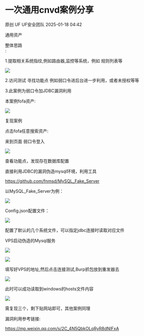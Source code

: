 #  一次通用cnvd案例分享   
原创 UF  UF安全团队   2025-01-18 04:42  
  
通用资产  
  
整体思路  
:  
  
1.提取相关系统指纹,例如路由器,监控等系统，例如 规则列表等  
  
![](https://mmbiz.qpic.cn/mmbiz_png/ASf2g4J3S7aa8TeAWpPiacuVFg1ccLr2icLbY1XjRBsdfiaDXFKFbA61a8MDJECuP8CkYjicQyVqtrzGbegDImTBkw/640?wx_fmt=png "")  
  
2.访问测试 寻找功能点 例如弱口令进后台进一步利用，或者未授权等等  
  
3.此案例为弱口令加JDBC漏洞利用  
  
本案例fofa资产:  
  
![](https://mmbiz.qpic.cn/mmbiz_png/ASf2g4J3S7aa8TeAWpPiacuVFg1ccLr2ic381ZBvO5WoicvbdKotVvVnU4yk1lYeiaJpuwBuyPYPmKDrP9XSBd4PVA/640?wx_fmt=png "")  
  
  
复现案例  
  
点击fofa任意搜索资产:  
  
来到页面 弱口令登入  
  
![](https://mmbiz.qpic.cn/mmbiz_png/ASf2g4J3S7aa8TeAWpPiacuVFg1ccLr2icVUovntcofJJic7UK0LJgPLMlJd5922Sgwib1vUtibia2DZZE22cjakjOTQ/640?wx_fmt=png "")  
  
查看功能点，发现存在数据库配置  
  
直接利用JDBC的漏洞伪造mysql环境，利用工具  
  
https://github.com/fnmsd/MySQL_Fake_Server  
  
以MySQL_Fake_Server为例：  
  
![](https://mmbiz.qpic.cn/mmbiz_png/ASf2g4J3S7aa8TeAWpPiacuVFg1ccLr2icdZYo9vdsqzPM9yj9Fibx2tAQ1iaIYrnbtjS1qH0TiaqsazXhCHicdU1Utg/640?wx_fmt=png "")  
  
Config.json配置文件：  
  
![](https://mmbiz.qpic.cn/mmbiz_png/ASf2g4J3S7aa8TeAWpPiacuVFg1ccLr2icuTK6YXzUXVbfmPP3V0ZYoCkgBCELiaj7WgbkHw55lniaHnJkYYSVNGiaA/640?wx_fmt=png "")  
  
配置了默认的几个系统文件，可以指定jdbc连接时读取对应文件  
  
VPS启动伪造的Mysql服务  
  
![](https://mmbiz.qpic.cn/mmbiz_png/ASf2g4J3S7aa8TeAWpPiacuVFg1ccLr2icZs2TOCtrABq4iauXS7p9OGdsDiay38YEib4mBMgfECmDyQZxlBERkBmng/640?wx_fmt=png "")  
  
![](https://mmbiz.qpic.cn/mmbiz_png/ASf2g4J3S7aa8TeAWpPiacuVFg1ccLr2icIRhicdHWXDxdymdPhE2FcqAnnXGLnpJh6kUddWFqDRibunk0LW3wOktA/640?wx_fmt=png "")  
  
填写好VPS的地址,然后点击连接测试,Burp抓包放到重发器去  
  
![](https://mmbiz.qpic.cn/mmbiz_png/ASf2g4J3S7aa8TeAWpPiacuVFg1ccLr2icDUJlywJogyNH6jtgZKNS6QRrVebNpp70x0x0D1USL1VZIRBegdUIIw/640?wx_fmt=png "")  
  
此时可以成功读取到windows的hosts文件内容  
  
![](https://mmbiz.qpic.cn/mmbiz_png/ASf2g4J3S7aa8TeAWpPiacuVFg1ccLr2icZmxLicQPibUyvuoderzjja4p36I86notvHPVcibh7JdVLAcNeYPJdDsUQ/640?wx_fmt=png "")  
  
需复现三个，剩下贴网站即可，其他案例同理  
  
漏洞利用参考链接:  
  
https://mp.weixin.qq.com/s/2C_4N5QbkOLqRyR8dNlFxA  
  
